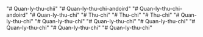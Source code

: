 "# Quan-ly-thu-chii" 
"# Quan-ly-thu-chi-andoird" 
"# Quan-ly-thu-chi-andoird" 
"# Quan-ly-thu-chi" 
"# Thu-chi" 
"# Thu-chi" 
"# Thu-chi" 
"# Quan-ly-thu-chi" 
"# Quan-ly-thu-chi" 
"# Quan-ly-thu-chi" 
"# Quan-ly-thu-chi" 
"# Quan-ly-thu-chi" 
"# Quan-ly-thu-chi" 
"# Quan-ly-thu-chi" 
